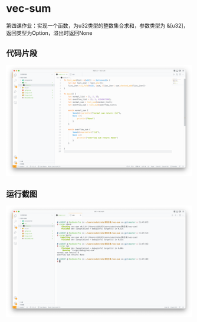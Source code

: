 # vec-sum

第四课作业：实现一个函数，为u32类型的整数集合求和，参数类型为 &[u32]，返回类型为Option，溢出时返回None

## 代码片段

![代码片段](screenshot/代码片段.png)

## 运行截图

![运行截图](screenshot/运行截图.png)
